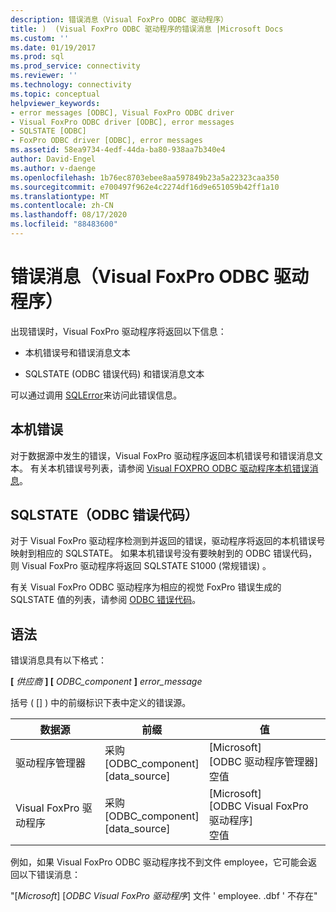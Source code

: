 ```yaml
---
description: 错误消息（Visual FoxPro ODBC 驱动程序）
title: )  (Visual FoxPro ODBC 驱动程序的错误消息 |Microsoft Docs
ms.custom: ''
ms.date: 01/19/2017
ms.prod: sql
ms.prod_service: connectivity
ms.reviewer: ''
ms.technology: connectivity
ms.topic: conceptual
helpviewer_keywords:
- error messages [ODBC], Visual FoxPro ODBC driver
- Visual FoxPro ODBC driver [ODBC], error messages
- SQLSTATE [ODBC]
- FoxPro ODBC driver [ODBC], error messages
ms.assetid: 58ea9734-4edf-44da-ba80-938aa7b340e4
author: David-Engel
ms.author: v-daenge
ms.openlocfilehash: 1b76ec8703ebee8aa597849b23a5a22323caa350
ms.sourcegitcommit: e700497f962e4c2274df16d9e651059b42ff1a10
ms.translationtype: MT
ms.contentlocale: zh-CN
ms.lasthandoff: 08/17/2020
ms.locfileid: "88483600"
---
```

# <a name="error-messages-visual-foxpro-odbc-driver"></a>错误消息（Visual FoxPro ODBC 驱动程序）
出现错误时，Visual FoxPro 驱动程序将返回以下信息：  
  
-   本机错误号和错误消息文本  
  
-   SQLSTATE (ODBC 错误代码) 和错误消息文本  
  
 可以通过调用 [SQLError](../../odbc/microsoft/sqlerror-visual-foxpro-odbc-driver.md)来访问此错误信息。  
  
## <a name="native-errors"></a>本机错误  
 对于数据源中发生的错误，Visual FoxPro 驱动程序返回本机错误号和错误消息文本。 有关本机错误号列表，请参阅 [Visual FOXPRO ODBC 驱动程序本机错误消息](../../odbc/microsoft/visual-foxpro-odbc-driver-native-error-messages.md)。  
  
## <a name="sqlstate-odbc-error-codes"></a>SQLSTATE（ODBC 错误代码）  
 对于 Visual FoxPro 驱动程序检测到并返回的错误，驱动程序将返回的本机错误号映射到相应的 SQLSTATE。 如果本机错误号没有要映射到的 ODBC 错误代码，则 Visual FoxPro 驱动程序将返回 SQLSTATE S1000 (常规错误) 。  
  
 有关 Visual FoxPro ODBC 驱动程序为相应的视觉 FoxPro 错误生成的 SQLSTATE 值的列表，请参阅 [ODBC 错误代码](../../odbc/microsoft/odbc-error-codes-visual-foxpro-odbc-driver.md)。  
  
## <a name="syntax"></a>语法  
 错误消息具有以下格式：  
  
 **[** *供应商* **] [** *ODBC_component* **]** *error_message*  
  
 括号 ( [] ) 中的前缀标识下表中定义的错误源。  
  
|数据源|前缀|值|  
|-----------------|------------|-----------|  
|驱动程序管理器|采购<br />[ODBC_component]<br />[data_source]|[Microsoft]<br />[ODBC 驱动程序管理器]<br />空值|  
|Visual FoxPro 驱动程序|采购<br />[ODBC_component]<br />[data_source]|[Microsoft]<br />[ODBC Visual FoxPro 驱动程序]<br />空值|  
  
 例如，如果 Visual FoxPro ODBC 驱动程序找不到文件 employee，它可能会返回以下错误消息：  
  
 "[*Microsoft*] [*ODBC Visual FoxPro 驱动程序*] 文件 ' employee. .dbf ' 不存在"

